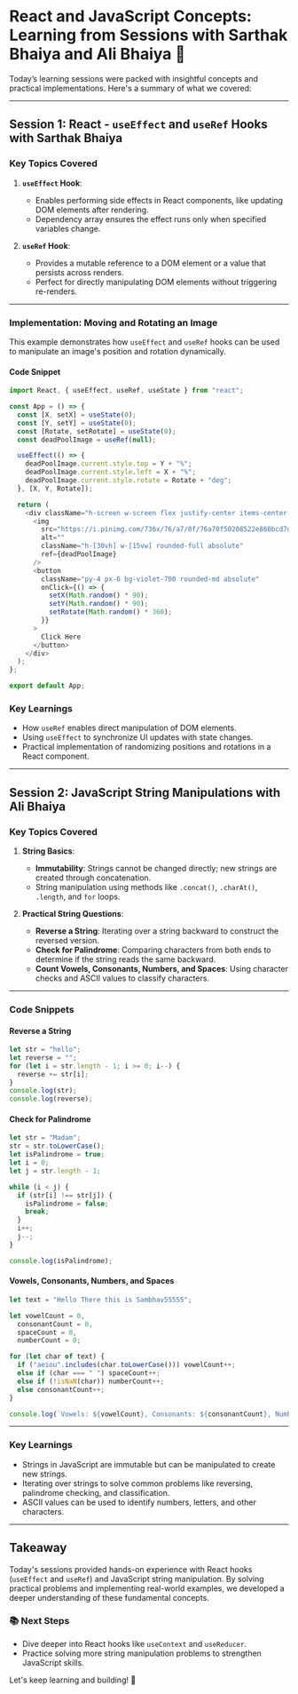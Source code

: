 # **React and JavaScript Concepts: Learning from Sessions with Sarthak Bhaiya and Ali Bhaiya** 🚀  

Today’s learning sessions were packed with insightful concepts and practical implementations. Here's a summary of what we covered:  

---

## **Session 1: React - `useEffect` and `useRef` Hooks with Sarthak Bhaiya**  

### **Key Topics Covered**  
1. **`useEffect` Hook**:  
   - Enables performing side effects in React components, like updating DOM elements after rendering.  
   - Dependency array ensures the effect runs only when specified variables change.  

2. **`useRef` Hook**:  
   - Provides a mutable reference to a DOM element or a value that persists across renders.  
   - Perfect for directly manipulating DOM elements without triggering re-renders.  

---

### **Implementation: Moving and Rotating an Image**  

This example demonstrates how `useEffect` and `useRef` hooks can be used to manipulate an image's position and rotation dynamically.  

#### **Code Snippet**  

```javascript
import React, { useEffect, useRef, useState } from "react";

const App = () => {
  const [X, setX] = useState(0);
  const [Y, setY] = useState(0);
  const [Rotate, setRotate] = useState(0);
  const deadPoolImage = useRef(null);

  useEffect(() => {
    deadPoolImage.current.style.top = Y + "%";
    deadPoolImage.current.style.left = X + "%";
    deadPoolImage.current.style.rotate = Rotate + "deg";
  }, [X, Y, Rotate]);

  return (
    <div className="h-screen w-screen flex justify-center items-center overflow-y-hidden">
      <img
        src="https://i.pinimg.com/736x/76/a7/0f/76a70f50208522e860bcd7d84d53d2c9.jpg"
        alt=""
        className="h-[30vh] w-[15vw] rounded-full absolute"
        ref={deadPoolImage}
      />
      <button
        className="py-4 px-6 bg-violet-700 rounded-md absolute"
        onClick={() => {
          setX(Math.random() * 90);
          setY(Math.random() * 90);
          setRotate(Math.random() * 360);
        }}
      >
        Click Here
      </button>
    </div>
  );
};

export default App;
```  

### **Key Learnings**  
- How `useRef` enables direct manipulation of DOM elements.  
- Using `useEffect` to synchronize UI updates with state changes.  
- Practical implementation of randomizing positions and rotations in a React component.  

---

## **Session 2: JavaScript String Manipulations with Ali Bhaiya**  

### **Key Topics Covered**  

1. **String Basics**:  
   - **Immutability**: Strings cannot be changed directly; new strings are created through concatenation.  
   - String manipulation using methods like `.concat()`, `.charAt()`, `.length`, and `for` loops.  

2. **Practical String Questions**:  
   - **Reverse a String**: Iterating over a string backward to construct the reversed version.  
   - **Check for Palindrome**: Comparing characters from both ends to determine if the string reads the same backward.  
   - **Count Vowels, Consonants, Numbers, and Spaces**: Using character checks and ASCII values to classify characters.  

---

### **Code Snippets**  

#### **Reverse a String**  

```javascript
let str = "hello";
let reverse = "";
for (let i = str.length - 1; i >= 0; i--) {
  reverse += str[i];
}
console.log(str);
console.log(reverse);
```  

#### **Check for Palindrome**  

```javascript
let str = "Madam";
str = str.toLowerCase();
let isPalindrome = true;
let i = 0;
let j = str.length - 1;

while (i < j) {
  if (str[i] !== str[j]) {
    isPalindrome = false;
    break;
  }
  i++;
  j--;
}

console.log(isPalindrome);
```  

#### **Vowels, Consonants, Numbers, and Spaces**  

```javascript
let text = "Hello There this is Sambhav55555";

let vowelCount = 0,
  consonantCount = 0,
  spaceCount = 0,
  numberCount = 0;

for (let char of text) {
  if ("aeiou".includes(char.toLowerCase())) vowelCount++;
  else if (char === " ") spaceCount++;
  else if (!isNaN(char)) numberCount++;
  else consonantCount++;
}

console.log(`Vowels: ${vowelCount}, Consonants: ${consonantCount}, Numbers: ${numberCount}, Spaces: ${spaceCount}`);
```  

---

### **Key Learnings**  
- Strings in JavaScript are immutable but can be manipulated to create new strings.  
- Iterating over strings to solve common problems like reversing, palindrome checking, and classification.  
- ASCII values can be used to identify numbers, letters, and other characters.  

---

## **Takeaway**  
Today's sessions provided hands-on experience with React hooks (`useEffect` and `useRef`) and JavaScript string manipulation. By solving practical problems and implementing real-world examples, we developed a deeper understanding of these fundamental concepts.  

### 📚 **Next Steps**  
- Dive deeper into React hooks like `useContext` and `useReducer`.  
- Practice solving more string manipulation problems to strengthen JavaScript skills.  

Let's keep learning and building! 🚀  